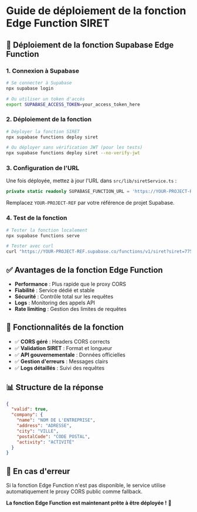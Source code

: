 # Guide de déploiement de la fonction Edge Function SIRET

## 🚀 Déploiement de la fonction Supabase Edge Function

### 1. Connexion à Supabase

```bash
# Se connecter à Supabase
npx supabase login

# Ou utiliser un token d'accès
export SUPABASE_ACCESS_TOKEN=your_access_token_here
```

### 2. Déploiement de la fonction

```bash
# Déployer la fonction SIRET
npx supabase functions deploy siret

# Ou déployer sans vérification JWT (pour les tests)
npx supabase functions deploy siret --no-verify-jwt
```

### 3. Configuration de l'URL

Une fois déployée, mettez à jour l'URL dans `src/lib/siretService.ts` :

```typescript
private static readonly SUPABASE_FUNCTION_URL = 'https://YOUR-PROJECT-REF.supabase.co/functions/v1/siret';
```

Remplacez `YOUR-PROJECT-REF` par votre référence de projet Supabase.

### 4. Test de la fonction

```bash
# Tester la fonction localement
npx supabase functions serve

# Tester avec curl
curl "https://YOUR-PROJECT-REF.supabase.co/functions/v1/siret?siret=77567146400013"
```

## ✅ Avantages de la fonction Edge Function

- **Performance** : Plus rapide que le proxy CORS
- **Fiabilité** : Service dédié et stable
- **Sécurité** : Contrôle total sur les requêtes
- **Logs** : Monitoring des appels API
- **Rate limiting** : Gestion des limites de requêtes

## 🔧 Fonctionnalités de la fonction

- ✅ **CORS géré** : Headers CORS corrects
- ✅ **Validation SIRET** : Format et longueur
- ✅ **API gouvernementale** : Données officielles
- ✅ **Gestion d'erreurs** : Messages clairs
- ✅ **Logs détaillés** : Suivi des requêtes

## 📊 Structure de la réponse

```json
{
  "valid": true,
  "company": {
    "name": "NOM DE L'ENTREPRISE",
    "address": "ADRESSE",
    "city": "VILLE",
    "postalCode": "CODE POSTAL",
    "activity": "ACTIVITÉ"
  }
}
```

## 🚨 En cas d'erreur

Si la fonction Edge Function n'est pas disponible, le service utilise automatiquement le proxy CORS public comme fallback.

**La fonction Edge Function est maintenant prête à être déployée !** 🎉
